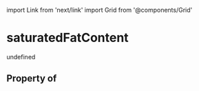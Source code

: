 import Link from 'next/link'
import Grid from '@components/Grid'

# saturatedFatContent

undefined

## Property of



